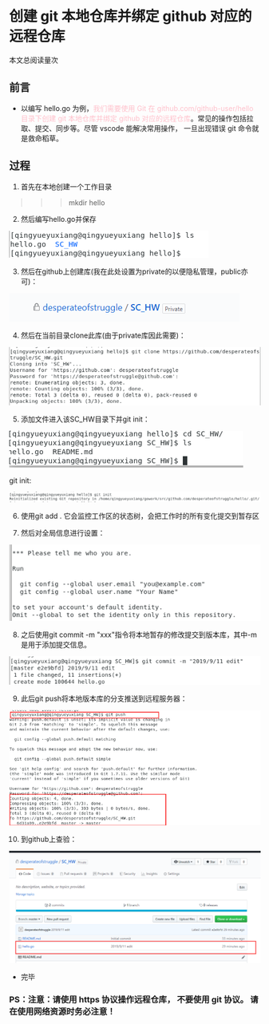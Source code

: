 # 创建 git 本地仓库并绑定 github 对应的远程仓库

<script async src="//busuanzi.ibruce.info/busuanzi/2.3/busuanzi.pure.mini.js"></script>
<span id="busuanzi_container_page_pv">本文总阅读量<span id="busuanzi_value_page_pv"></span>次</span>

## 前言

- 以编写 hello.go 为例，<font color ="pink">我们需要使用 Git 在 github.com/github-user/hello 目录下创建 git 本地仓库并绑定 github 对应的远程仓库</font>。常见的操作包括拉取、提交、同步等。尽管 vscode 能解决常用操作， 一旦出现错误 git 命令就是救命稻草。

## 过程

1. 首先在本地创建一个工作目录

>>> mkdir hello

2. 然后编写hello.go并保存

![git](./img/git1.png)

3. 然后在github上创建库(我在此处设置为private的以便隐私管理，public亦可)：

![git](./img/git2.png)

4. 然后在当前目录clone此库(由于private库因此需要)：

![git](./img/git3.png)

5. 添加文件进入该SC_HW目录下并git init：

![git](./img/git4.png)

git init:

![git](./img/git9.png)

6. 使用git add . 它会监控工作区的状态树，会把工作时的所有变化提交到暂存区

7. 然后对全局信息进行设置：

![git](./img/git5.png)

8. 之后使用git commit -m "xxx"指令将本地暂存的修改提交到版本库，其中-m是用于添加提交信息。

![git](./img/git6.png)

9. 此后git push将本地版本库的分支推送到远程服务器：

![git](./img/git7.png)

10. 到github上查验：

![git](./img/git8.png)

- 完毕

### PS：注意：请使用 https 协议操作远程仓库， 不要使用 git 协议。 请在使用网络资源时务必注意！